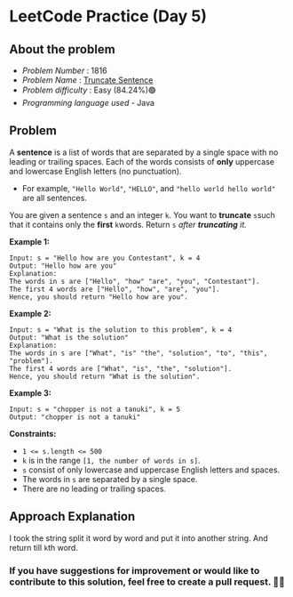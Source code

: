 

# LeetCode Practice  (Day 5)

## About the problem
- *Problem Number* : 1816
- *Problem Name* :  [Truncate Sentence](https://leetcode.com/problems/truncate-sentence/)
- *Problem difficulty* : Easy (84.24%)🟢
- *Programming language used* - Java

## Problem


A  **sentence**  is a list of words that are separated by a single space with no leading or trailing spaces. Each of the words consists of  **only**  uppercase and lowercase English letters (no punctuation).

-   For example,  `"Hello World"`,  `"HELLO"`, and  `"hello world hello world"`  are all sentences.

You are given a sentence  `s`​​​​​​ and an integer  `k`​​​​​​. You want to  **truncate**  `s`​​​​​​ such that it contains only the  **first**  `k`​​​​​​ words. Return  `s`​​​​_​​ after  **truncating**  it._

**Example 1:**

```
Input: s = "Hello how are you Contestant", k = 4
Output: "Hello how are you"
Explanation:
The words in s are ["Hello", "how" "are", "you", "Contestant"].
The first 4 words are ["Hello", "how", "are", "you"].
Hence, you should return "Hello how are you".
```

**Example 2:**

```
Input: s = "What is the solution to this problem", k = 4
Output: "What is the solution"
Explanation:
The words in s are ["What", "is" "the", "solution", "to", "this", "problem"].
The first 4 words are ["What", "is", "the", "solution"].
Hence, you should return "What is the solution".
```

**Example 3:**

```
Input: s = "chopper is not a tanuki", k = 5
Output: "chopper is not a tanuki"
```

**Constraints:**

-   `1 <= s.length <= 500`
-   `k`  is in the range  `[1, the number of words in s]`.
-   `s`  consist of only lowercase and uppercase English letters and spaces.
-   The words in  `s`  are separated by a single space.
-   There are no leading or trailing spaces.

## Approach Explanation
I took the string split it word by word and put it into another string. And return till `k`th word.

### If you have suggestions for improvement or would like to contribute to this solution, feel free to create a pull request. 🙌😇
